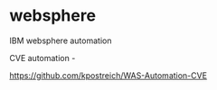 # websphere
IBM websphere automation

CVE automation - 

https://github.com/kpostreich/WAS-Automation-CVE
